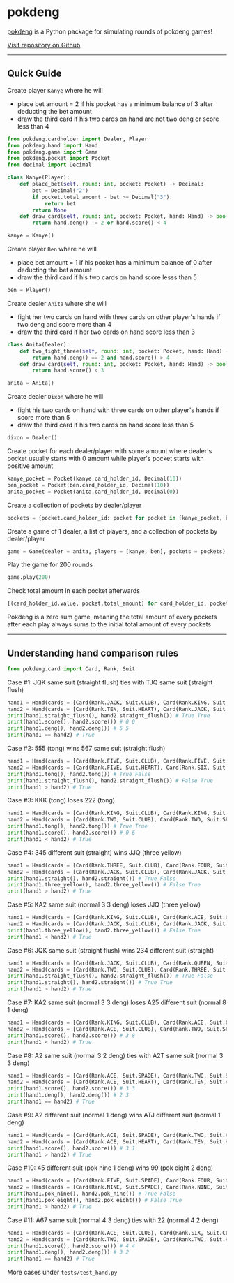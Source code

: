 # pokdeng

[pokdeng](https://pypi.org/project/pokdeng/) is a Python package for simulating rounds of pokdeng games!

[Visit repository on Github](https://github.com/papillonbee/pokdeng)

---

## Quick Guide
Create player ```Kanye``` where he will
- place bet amount = 2 if his pocket has a minimum balance of 3 after deducting the bet amount
- draw the third card if his two cards on hand are not two deng or score less than 4
```python
from pokdeng.cardholder import Dealer, Player
from pokdeng.hand import Hand
from pokdeng.game import Game
from pokdeng.pocket import Pocket
from decimal import Decimal

class Kanye(Player):
    def place_bet(self, round: int, pocket: Pocket) -> Decimal:
        bet = Decimal("2")
        if pocket.total_amount - bet >= Decimal("3"):
            return bet
        return None
    def draw_card(self, round: int, pocket: Pocket, hand: Hand) -> bool:
        return hand.deng() != 2 or hand.score() < 4
```

```python
kanye = Kanye()
```

Create player ```Ben``` where he will
- place bet amount = 1 if his pocket has a minimum balance of 0 after deducting the bet amount
- draw the third card if his two cards on hand score lesss than 5

```python
ben = Player()
```

Create dealer ```Anita``` where she will
- fight her two cards on hand with three cards on other player's hands if two deng and score more than 4
- draw the third card if her two cards on hand score less than 3
```python
class Anita(Dealer):
    def two_fight_three(self, round: int, pocket: Pocket, hand: Hand) -> bool:
        return hand.deng() == 2 and hand.score() > 4
    def draw_card(self, round: int, pocket: Pocket, hand: Hand) -> bool:
        return hand.score() < 3
```

```python
anita = Anita()
```

Create dealer ```Dixon``` where he will
- fight his two cards on hand with three cards on other player's hands if score more than 5
- draw the third card if his two cards on hand score less than 5

```python
dixon = Dealer()
```

Create pocket for each dealer/player with some amount where dealer's pocket usually starts with 0 amount while player's pocket starts with positive amount
```python
kanye_pocket = Pocket(kanye.card_holder_id, Decimal(10))
ben_pocket = Pocket(ben.card_holder_id, Decimal(10))
anita_pocket = Pocket(anita.card_holder_id, Decimal(0))
```

Create a collection of pockets by dealer/player
```python
pockets = {pocket.card_holder_id: pocket for pocket in [kanye_pocket, ben_pocket, anita_pocket]}
```

Create a game of 1 dealer, a list of players, and a collection of pockets by dealer/player
```python
game = Game(dealer = anita, players = [kanye, ben], pockets = pockets)
```

Play the game for 200 rounds
```python
game.play(200)
```

Check total amount in each pocket afterwards
```python
[(card_holder_id.value, pocket.total_amount) for card_holder_id, pocket in pockets.items()]
```

Pokdeng is a zero sum game, meaning the total amount of every pockets after each play always sums to the initial total amount of every pockets

---

## Understanding hand comparison rules

```python
from pokdeng.card import Card, Rank, Suit
```

Case #1: JQK same suit (straight flush) ties with TJQ same suit (straight flush)
```python
hand1 = Hand(cards = [Card(Rank.JACK, Suit.CLUB), Card(Rank.KING, Suit.CLUB), Card(Rank.QUEEN, Suit.CLUB)])
hand2 = Hand(cards = [Card(Rank.TEN, Suit.HEART), Card(Rank.JACK, Suit.HEART), Card(Rank.QUEEN, Suit.HEART)])
print(hand1.straight_flush(), hand2.straight_flush()) # True True
print(hand1.score(), hand2.score()) # 0 0
print(hand1.deng(), hand2.deng()) # 5 5
print(hand1 == hand2) # True
```
Case #2: 555 (tong) wins 567 same suit (straight flush)
```python
hand1 = Hand(cards = [Card(Rank.FIVE, Suit.CLUB), Card(Rank.FIVE, Suit.SPADE), Card(Rank.FIVE, Suit.DIAMOND)])
hand2 = Hand(cards = [Card(Rank.FIVE, Suit.HEART), Card(Rank.SIX, Suit.HEART), Card(Rank.SEVEN, Suit.HEART)])
print(hand1.tong(), hand2.tong()) # True False
print(hand1.straight_flush(), hand2.straight_flush()) # False True
print(hand1 > hand2) # True
```
Case #3: KKK (tong) loses 222 (tong)
```python
hand1 = Hand(cards = [Card(Rank.KING, Suit.CLUB), Card(Rank.KING, Suit.SPADE), Card(Rank.KING, Suit.DIAMOND)])
hand2 = Hand(cards = [Card(Rank.TWO, Suit.CLUB), Card(Rank.TWO, Suit.SPADE), Card(Rank.TWO, Suit.HEART)])
print(hand1.tong(), hand2.tong()) # True True
print(hand1.score(), hand2.score()) # 0 6
print(hand1 < hand2) # True
```
Case #4: 345 different suit (straight) wins JJQ (three yellow)
```python
hand1 = Hand(cards = [Card(Rank.THREE, Suit.CLUB), Card(Rank.FOUR, Suit.SPADE), Card(Rank.FIVE, Suit.CLUB)])
hand2 = Hand(cards = [Card(Rank.JACK, Suit.CLUB), Card(Rank.JACK, Suit.SPADE), Card(Rank.QUEEN, Suit.HEART)])
print(hand1.straight(), hand2.straight()) # True False
print(hand1.three_yellow(), hand2.three_yellow()) # False True
print(hand1 > hand2) # True
```
Case #5: KA2 same suit (normal 3 3 deng) loses JJQ (three yellow)
```python
hand1 = Hand(cards = [Card(Rank.KING, Suit.CLUB), Card(Rank.ACE, Suit.CLUB), Card(Rank.TWO, Suit.CLUB)])
hand2 = Hand(cards = [Card(Rank.JACK, Suit.CLUB), Card(Rank.JACK, Suit.SPADE), Card(Rank.QUEEN, Suit.HEART)])
print(hand1.three_yellow(), hand2.three_yellow()) # False True
print(hand1 < hand2) # True
```
Case #6: JQK same suit (straight flush) wins 234 different suit (straight)
```python
hand1 = Hand(cards = [Card(Rank.JACK, Suit.CLUB), Card(Rank.QUEEN, Suit.CLUB), Card(Rank.KING, Suit.CLUB)])
hand2 = Hand(cards = [Card(Rank.TWO, Suit.CLUB), Card(Rank.THREE, Suit.SPADE), Card(Rank.FOUR, Suit.HEART)])
print(hand1.straight_flush(), hand2.straight_flush()) # True False
print(hand1.straight(), hand2.straight()) # True True
print(hand1 > hand2) # True
```
Case #7: KA2 same suit (normal 3 3 deng) loses A25 different suit (normal 8 1 deng)
```python
hand1 = Hand(cards = [Card(Rank.KING, Suit.CLUB), Card(Rank.ACE, Suit.CLUB), Card(Rank.TWO, Suit.CLUB)])
hand2 = Hand(cards = [Card(Rank.ACE, Suit.CLUB), Card(Rank.TWO, Suit.SPADE), Card(Rank.FIVE, Suit.HEART)])
print(hand1.score(), hand2.score()) # 3 8
print(hand1 < hand2) # True
```
Case #8: A2 same suit (normal 3 2 deng) ties with A2T same suit (normal 3 3 deng)
```python
hand1 = Hand(cards = [Card(Rank.ACE, Suit.SPADE), Card(Rank.TWO, Suit.SPADE)])
hand2 = Hand(cards = [Card(Rank.ACE, Suit.HEART), Card(Rank.TEN, Suit.HEART), Card(Rank.TWO, Suit.HEART)])
print(hand1.score(), hand2.score()) # 3 3
print(hand1.deng(), hand2.deng()) # 2 3
print(hand1 == hand2) # True
```
Case #9: A2 different suit (normal 1 deng) wins ATJ different suit (normal 1 deng)
```python
hand1 = Hand(cards = [Card(Rank.ACE, Suit.SPADE), Card(Rank.TWO, Suit.HEART)])
hand2 = Hand(cards = [Card(Rank.ACE, Suit.HEART), Card(Rank.TEN, Suit.HEART), Card(Rank.JACK, Suit.DIAMOND)])
print(hand1.score(), hand2.score()) # 3 1
print(hand1 > hand2) # True
```
Case #10: 45 different suit (pok nine 1 deng) wins 99 (pok eight 2 deng)
```python
hand1 = Hand(cards = [Card(Rank.FIVE, Suit.SPADE), Card(Rank.FOUR, Suit.CLUB)])
hand2 = Hand(cards = [Card(Rank.NINE, Suit.SPADE), Card(Rank.NINE, Suit.DIAMOND)])
print(hand1.pok_nine(), hand2.pok_nine()) # True False
print(hand1.pok_eight(), hand2.pok_eight()) # False True
print(hand1 > hand2) # True
```
Case #11: A67 same suit (normal 4 3 deng) ties with 22 (normal 4 2 deng)
```python
hand1 = Hand(cards = [Card(Rank.ACE, Suit.CLUB), Card(Rank.SIX, Suit.CLUB), Card(Rank.SEVEN, Suit.CLUB)])
hand2 = Hand(cards = [Card(Rank.TWO, Suit.SPADE), Card(Rank.TWO, Suit.HEART)])
print(hand1.score(), hand2.score()) # 4 4
print(hand1.deng(), hand2.deng()) # 3 2
print(hand1 == hand2) # True
```
More cases under ```tests/test_hand.py```

